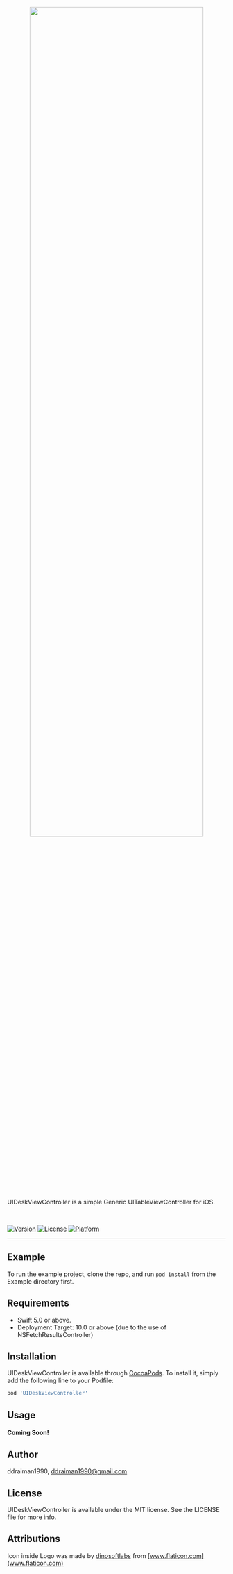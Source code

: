 <p align="center">
<img src="https://user-images.githubusercontent.com/6796434/73785593-32523380-475d-11ea-9811-ffd67297d436.png" height="70%" width="400">
<br/>

UIDeskViewController is a simple Generic UITableViewController for iOS.

<br/>
</p>

[![Version](https://img.shields.io/cocoapods/v/UIDeskViewController.svg?style=flat)](https://cocoapods.org/pods/UIDeskViewController)
[![License](https://img.shields.io/cocoapods/l/UIDeskViewController.svg?style=flat)](https://cocoapods.org/pods/UIDeskViewController)
[![Platform](https://img.shields.io/cocoapods/p/UIDeskViewController.svg?style=flat)](https://cocoapods.org/pods/UIDeskViewController)

----

## Example

To run the example project, clone the repo, and run `pod install` from the Example directory first.

## Requirements

- Swift 5.0 or above.
- Deployment Target: 10.0 or above (due to the use of NSFetchResultsController)


## Installation

UIDeskViewController is available through [CocoaPods](https://cocoapods.org). To install
it, simply add the following line to your Podfile:

```ruby
pod 'UIDeskViewController'
```

## Usage

#### Coming Soon!

## Author

ddraiman1990, ddraiman1990@gmail.com

## License

UIDeskViewController is available under the MIT license. See the LICENSE file for more info.

## Attributions

Icon inside Logo was made by [dinosoftlabs](https://www.flaticon.com/authors/dinosoftlabs) from [www.flaticon.com](www.flaticon.com)
